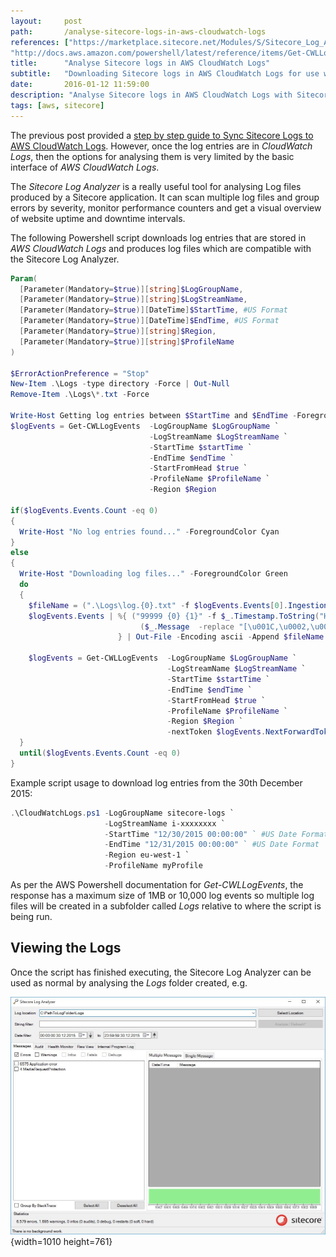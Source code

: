 ```yaml
---
layout:     post
path:       /analyse-sitecore-logs-in-aws-cloudwatch-logs
references: ["https://marketplace.sitecore.net/Modules/S/Sitecore_Log_Analyzer.aspx|Sitecore Log Analyzer",
"http://docs.aws.amazon.com/powershell/latest/reference/items/Get-CWLLogEvents.html|AWS Powershell Get-CWLLogEvents Reference"]
title:      "Analyse Sitecore logs in AWS CloudWatch Logs"
subtitle:   "Downloading Sitecore logs in AWS CloudWatch Logs for use with Sitecore Log Analyzer"
date:       2016-01-12 11:59:00
description: "Analyse Sitecore logs in AWS CloudWatch Logs with Sitecore Log Analyzer"
tags: [aws, sitecore]
---
```


The previous post provided a [step by step guide to Sync Sitecore Logs to AWS CloudWatch Logs](/2015-12-16-sync-sitecore-logs-to-cloudwatch-logs). However,
once the log entries are in *CloudWatch Logs*, then the options for 
analysing them is very limited by the basic interface of *AWS CloudWatch 
Logs*.

The *Sitecore Log Analyzer* is a really useful tool for analysing Log files
produced by a Sitecore application. It can scan multiple log files and group 
errors by severity, monitor performance counters and get a visual overview of 
website uptime and downtime intervals.

The following Powershell script downloads log entries that are stored in 
*AWS CloudWatch Logs* and produces log files which are compatible with
the Sitecore Log Analyzer.

```powershell
Param(
  [Parameter(Mandatory=$true)][string]$LogGroupName,
  [Parameter(Mandatory=$true)][string]$LogStreamName,
  [Parameter(Mandatory=$true)][DateTime]$StartTime, #US Format
  [Parameter(Mandatory=$true)][DateTime]$EndTime, #US Format
  [Parameter(Mandatory=$true)][string]$Region,
  [Parameter(Mandatory=$true)][string]$ProfileName
)

$ErrorActionPreference = "Stop"
New-Item .\Logs -type directory -Force | Out-Null
Remove-Item .\Logs\*.txt -Force

Write-Host Getting log entries between $StartTime and $EndTime -ForegroundColor Yellow
$logEvents = Get-CWLLogEvents  -LogGroupName $LogGroupName `
                               -LogStreamName $LogStreamName `
                               -StartTime $startTime `
                               -EndTime $endTime `
                               -StartFromHead $true `
                               -ProfileName $ProfileName `
                               -Region $Region

if($logEvents.Events.Count -eq 0)
{
  Write-Host "No log entries found..." -ForegroundColor Cyan
}
else
{
  Write-Host "Downloading log files..." -ForegroundColor Green
  do
  {
    $fileName = (".\Logs\log.{0}.txt" -f $logEvents.Events[0].IngestionTime.ToString("yyyyMMdd.HHmmss"))
    $logEvents.Events | %{ ("99999 {0} {1}" -f $_.Timestamp.ToString("HH:mm:ss"), `
                             ($_.Message  -replace "[\u001C,\u0002,\u0019,\u001A]","" )) `
                        } | Out-File -Encoding ascii -Append $fileName 

    $logEvents = Get-CWLLogEvents  -LogGroupName $LogGroupName `
                                   -LogStreamName $LogStreamName `
                                   -StartTime $startTime `
                                   -EndTime $endTime `
                                   -StartFromHead $true `
                                   -ProfileName $ProfileName `
                                   -Region $Region `
                                   -nextToken $logEvents.NextForwardToken
  }
  until($logEvents.Events.Count -eq 0)
}
```

Example script usage to download log entries from the 30th December 2015:

```powershell
.\CloudWatchLogs.ps1 -LogGroupName sitecore-logs `
                     -LogStreamName i-xxxxxxxx `
                     -StartTime "12/30/2015 00:00:00" ` #US Date Format
                     -EndTime "12/31/2015 00:00:00" ` #US Date Format
                     -Region eu-west-1 `
                     -ProfileName myProfile
```

As per the AWS Powershell documentation for *Get-CWLLogEvents*, the response
has a maximum size of 1MB or 10,000 log events so multiple log files will be created 
in a subfolder called *Logs* relative to where the script is being run.

## Viewing the Logs

Once the script has finished executing, the Sitecore Log Analyzer can be used as 
normal by analysing the *Logs* folder created, e.g.

![SitecoreLogAnalyzer Result](./images/2016-01-12-analyse-sitecore-logs-in-aws-cloudwatch-logs/SitecoreLogAnalyzer-Result.jpg){width=1010 height=761}

